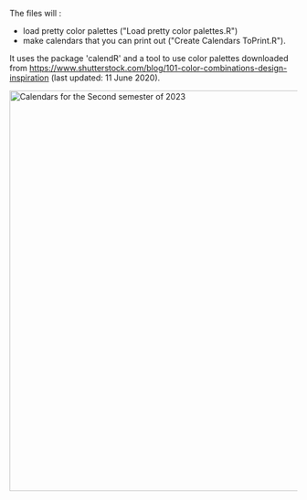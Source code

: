 The files will :
- load pretty color palettes ("Load pretty color palettes.R")
- make calendars that you can print out ("Create Calendars ToPrint.R").

It uses the package 'calendR' and a tool to use color palettes downloaded from https://www.shutterstock.com/blog/101-color-combinations-design-inspiration (last updated: 11 June 2020).

<img width="701" alt="Calendars for the Second semester of 2023" src="https://github.com/user-attachments/assets/b401b81a-688d-4f73-90ff-e19b01144e64">

